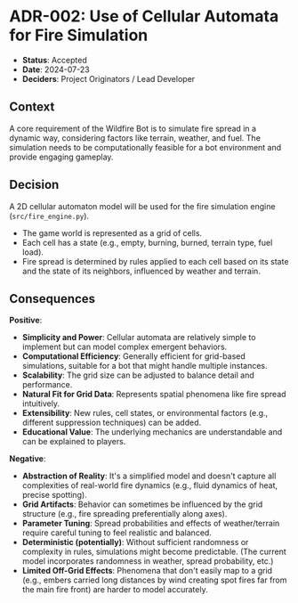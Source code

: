 # ADR-002: Use of Cellular Automata for Fire Simulation

*   **Status**: Accepted
*   **Date**: 2024-07-23
*   **Deciders**: Project Originators / Lead Developer

## Context

A core requirement of the Wildfire Bot is to simulate fire spread in a dynamic way, considering factors like terrain, weather, and fuel. The simulation needs to be computationally feasible for a bot environment and provide engaging gameplay.

## Decision

A 2D cellular automaton model will be used for the fire simulation engine (`src/fire_engine.py`).
*   The game world is represented as a grid of cells.
*   Each cell has a state (e.g., empty, burning, burned, terrain type, fuel load).
*   Fire spread is determined by rules applied to each cell based on its state and the state of its neighbors, influenced by weather and terrain.

## Consequences

**Positive**:
*   **Simplicity and Power**: Cellular automata are relatively simple to implement but can model complex emergent behaviors.
*   **Computational Efficiency**: Generally efficient for grid-based simulations, suitable for a bot that might handle multiple instances.
*   **Scalability**: The grid size can be adjusted to balance detail and performance.
*   **Natural Fit for Grid Data**: Represents spatial phenomena like fire spread intuitively.
*   **Extensibility**: New rules, cell states, or environmental factors (e.g., different suppression techniques) can be added.
*   **Educational Value**: The underlying mechanics are understandable and can be explained to players.

**Negative**:
*   **Abstraction of Reality**: It's a simplified model and doesn't capture all complexities of real-world fire dynamics (e.g., fluid dynamics of heat, precise spotting).
*   **Grid Artifacts**: Behavior can sometimes be influenced by the grid structure (e.g., fire spreading preferentially along axes).
*   **Parameter Tuning**: Spread probabilities and effects of weather/terrain require careful tuning to feel realistic and balanced.
*   **Deterministic (potentially)**: Without sufficient randomness or complexity in rules, simulations might become predictable. (The current model incorporates randomness in weather, spread probability, etc.)
*   **Limited Off-Grid Effects**: Phenomena that don't easily map to a grid (e.g., embers carried long distances by wind creating spot fires far from the main fire front) are harder to model accurately.
